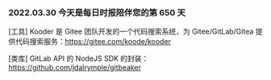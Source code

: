 ### 2022.03.30 今天是每日时报陪伴您的第 650 天

[工具] Kooder 是 Gitee 团队开发的一个代码搜索系统，为 Gitee/GitLab/Gitea 提供代码搜索服务：<https://gitee.com/koode/kooder>

[类库] GitLab API 的 NodeJS SDK 的封装：<https://github.com/jdalrymple/gitbeaker>
